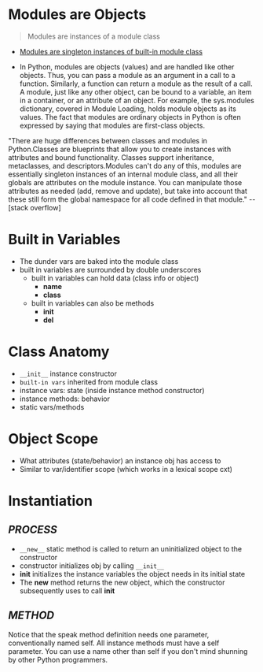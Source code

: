 <!--==================-->
# Modules are Objects
<!--==================-->
> Modules are instances of a module class
- [Modules are singleton instances of built-in module class](https://stackoverflow.com/questions/43183244/difference-between-module-and-class-in-python)

- In Python, modules are objects (values) and are handled like other objects. Thus, you can pass a module as an argument in a call to a function. Similarly, a function can return a module as the result of a call. A module, just like any other object, can be bound to a variable, an item in a container, or an attribute of an object. For example, the sys.modules dictionary, covered in Module Loading, holds module objects as its values. The fact that modules are ordinary objects in Python is often expressed by saying that modules are first-class objects.

"There are huge differences between classes and modules in Python.Classes are blueprints that allow you to create instances with attributes and bound functionality. Classes support inheritance, metaclasses, and descriptors.Modules can't do any of this, modules are essentially singleton instances of an internal module class, and all their globals are attributes on the module instance. You can manipulate those attributes as needed (add, remove and update), but take into account that these still form the global namespace for all code defined in that module." -- [stack overflow]

<!--==================-->
# Built in Variables
<!--==================-->
- The dunder vars are baked into the module class
- built in variables are surrounded by double underscores
  - built in variables can hold data (class info or object)
    - __name__
    - __class__
  - built in variables can also be methods
    - __init__
    - __del__

<!--==================-->
# Class Anatomy
<!--==================-->
- `__init__` instance constructor
- `built-in vars` inherited from module class
- instance vars: state (inside instance method constructor)
- instance methods: behavior
- static vars/methods

<!--==================-->
# Object Scope
<!--==================-->
- What attributes (state/behavior) an instance obj has access to
- Similar to var/identifier scope (which works in a lexical scope cxt)

<!--==================-->
# Instantiation
<!--==================-->
## _PROCESS_
- `__new__` static method is called to return an uninitialized object to the constructor
- constructor initializes obj by calling `__init__`
- __init__ initializes the instance variables the object needs in its initial state
- The __new__ method returns the new object, which the constructor subsequently uses to call __init__

## _METHOD_
Notice that the speak method definition needs one parameter, conventionally named self. All instance methods must have a self parameter. You can use a name other than self if you don't mind shunning by other Python programmers.
